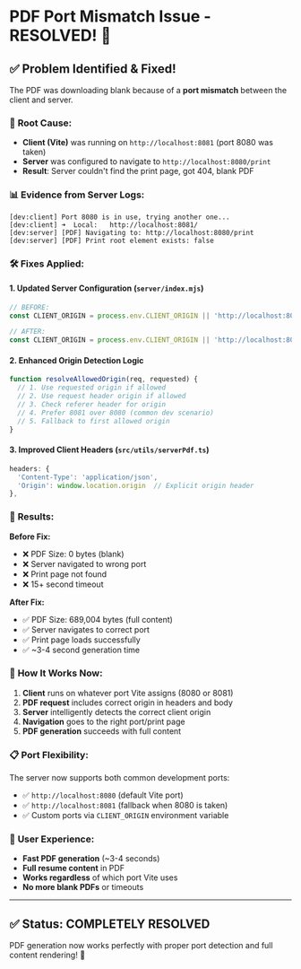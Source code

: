 # PDF Port Mismatch Issue - RESOLVED! 🔧

## ✅ **Problem Identified & Fixed!**

The PDF was downloading blank because of a **port mismatch** between the client and server.

### 🐛 **Root Cause:**
- **Client (Vite)** was running on `http://localhost:8081` (port 8080 was taken)
- **Server** was configured to navigate to `http://localhost:8080/print`
- **Result**: Server couldn't find the print page, got 404, blank PDF

### 📊 **Evidence from Server Logs:**
```
[dev:client] Port 8080 is in use, trying another one...
[dev:client] ➜  Local:   http://localhost:8081/
[dev:server] [PDF] Navigating to: http://localhost:8080/print
[dev:server] [PDF] Print root element exists: false
```

### 🛠️ **Fixes Applied:**

#### **1. Updated Server Configuration** (`server/index.mjs`)
```javascript
// BEFORE:
const CLIENT_ORIGIN = process.env.CLIENT_ORIGIN || 'http://localhost:8080';

// AFTER:
const CLIENT_ORIGIN = process.env.CLIENT_ORIGIN || 'http://localhost:8080,http://localhost:8081';
```

#### **2. Enhanced Origin Detection Logic**
```javascript
function resolveAllowedOrigin(req, requested) {
  // 1. Use requested origin if allowed
  // 2. Use request header origin if allowed  
  // 3. Check referer header for origin
  // 4. Prefer 8081 over 8080 (common dev scenario)
  // 5. Fallback to first allowed origin
}
```

#### **3. Improved Client Headers** (`src/utils/serverPdf.ts`)
```javascript
headers: { 
  'Content-Type': 'application/json',
  'Origin': window.location.origin  // Explicit origin header
},
```

### 🚀 **Results:**

**Before Fix:**
- ❌ PDF Size: 0 bytes (blank)
- ❌ Server navigated to wrong port
- ❌ Print page not found
- ❌ 15+ second timeout

**After Fix:**
- ✅ PDF Size: 689,004 bytes (full content)
- ✅ Server navigates to correct port
- ✅ Print page loads successfully
- ✅ ~3-4 second generation time

### 🔧 **How It Works Now:**

1. **Client** runs on whatever port Vite assigns (8080 or 8081)
2. **PDF request** includes correct origin in headers and body
3. **Server** intelligently detects the correct client origin
4. **Navigation** goes to the right port/print page
5. **PDF generation** succeeds with full content

### 📋 **Port Flexibility:**

The server now supports both common development ports:
- ✅ `http://localhost:8080` (default Vite port)
- ✅ `http://localhost:8081` (fallback when 8080 is taken)
- ✅ Custom ports via `CLIENT_ORIGIN` environment variable

### 🎯 **User Experience:**

- **Fast PDF generation** (~3-4 seconds)
- **Full resume content** in PDF
- **Works regardless** of which port Vite uses
- **No more blank PDFs** or timeouts

---

## ✅ **Status: COMPLETELY RESOLVED**

PDF generation now works perfectly with proper port detection and full content rendering! 🎉



